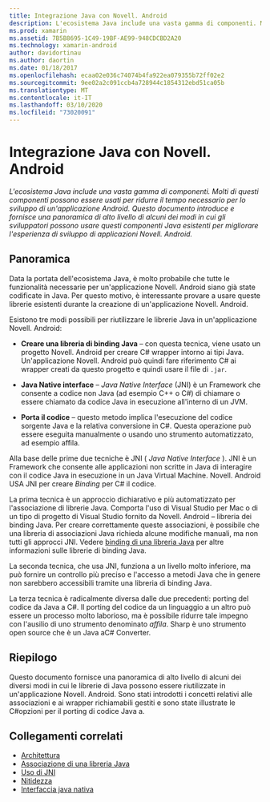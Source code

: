 ```yaml
---
title: Integrazione Java con Novell. Android
description: L'ecosistema Java include una vasta gamma di componenti. Molti di questi componenti possono essere usati per ridurre il tempo necessario per lo sviluppo di un'applicazione Android. Questo documento introduce e fornisce una panoramica di alto livello di alcuni dei modi in cui gli sviluppatori possono usare questi componenti Java esistenti per migliorare l'esperienza di sviluppo di applicazioni Novell. Android.
ms.prod: xamarin
ms.assetid: 7B5B8695-1C49-19BF-AE99-948CDCBD2A20
ms.technology: xamarin-android
author: davidortinau
ms.author: daortin
ms.date: 01/18/2017
ms.openlocfilehash: ecaa02e036c74074b4fa922ea079355b72ff02e2
ms.sourcegitcommit: 9ee02a2c091ccb4a728944c1854312ebd51ca05b
ms.translationtype: MT
ms.contentlocale: it-IT
ms.lasthandoff: 03/10/2020
ms.locfileid: "73020091"
---
```

# <a name="java-integration-with-xamarinandroid"></a>Integrazione Java con Novell. Android

_L'ecosistema Java include una vasta gamma di componenti. Molti di questi componenti possono essere usati per ridurre il tempo necessario per lo sviluppo di un'applicazione Android. Questo documento introduce e fornisce una panoramica di alto livello di alcuni dei modi in cui gli sviluppatori possono usare questi componenti Java esistenti per migliorare l'esperienza di sviluppo di applicazioni Novell. Android._

## <a name="overview"></a>Panoramica

Data la portata dell'ecosistema Java, è molto probabile che tutte le funzionalità necessarie per un'applicazione Novell. Android siano già state codificate in Java. Per questo motivo, è interessante provare a usare queste librerie esistenti durante la creazione di un'applicazione Novell. Android.

Esistono tre modi possibili per riutilizzare le librerie Java in un'applicazione Novell. Android: 

- **Creare una libreria di binding Java** &ndash; con questa tecnica, viene usato un progetto Novell. Android per creare C# wrapper intorno ai tipi Java. Un'applicazione Novell. Android può quindi fare riferimento C# ai wrapper creati da questo progetto e quindi usare il file di `.jar`. 

- **Java Native interface** &ndash; *Java Native* *Interface* (JNI) è un Framework che consente a codice non Java (ad esempio C++ o C#) di chiamare o essere chiamato da codice Java in esecuzione all'interno di un JVM. 

- **Porta il codice** &ndash; questo metodo implica l'esecuzione del codice sorgente Java e la relativa conversione in C#. Questa operazione può essere eseguita manualmente o usando uno strumento automatizzato, ad esempio affila. 

Alla base delle prime due tecniche è JNI ( *Java Native Interface* ). JNI è un Framework che consente alle applicazioni non scritte in Java di interagire con il codice Java in esecuzione in un Java Virtual Machine. Novell. Android USA JNI per creare *Binding* per C# il codice. 

La prima tecnica è un approccio dichiarativo e più automatizzato per l'associazione di librerie Java. Comporta l'uso di Visual Studio per Mac o di un tipo di progetto di Visual Studio fornito da Novell. Android &ndash; libreria dei binding Java. Per creare correttamente queste associazioni, è possibile che una libreria di associazioni Java richieda alcune modifiche manuali, ma non tutti gli approcci JNI. Vedere [binding di una libreria Java](~/android/platform/binding-java-library/index.md) per altre informazioni sulle librerie di binding Java. 

La seconda tecnica, che usa JNI, funziona a un livello molto inferiore, ma può fornire un controllo più preciso e l'accesso a metodi Java che in genere non sarebbero accessibili tramite una libreria di binding Java. 

La terza tecnica è radicalmente diversa dalle due precedenti: porting del codice da Java a C#. Il porting del codice da un linguaggio a un altro può essere un processo molto laborioso, ma è possibile ridurre tale impegno con l'ausilio di uno strumento denominato *affila*. Sharp è uno strumento open source che è un Java aC# Converter. 

## <a name="summary"></a>Riepilogo

Questo documento fornisce una panoramica di alto livello di alcuni dei diversi modi in cui le librerie di Java possono essere riutilizzate in un'applicazione Novell. Android. Sono stati introdotti i concetti relativi alle associazioni e ai wrapper richiamabili gestiti e sono state illustrate le C#opzioni per il porting di codice Java a. 

## <a name="related-links"></a>Collegamenti correlati

- [Architettura](~/android/internals/architecture.md)
- [Associazione di una libreria Java](~/android/platform/binding-java-library/index.md)
- [Uso di JNI](~/android/platform/java-integration/working-with-jni.md)
- [Nitidezza](https://github.com/slluis/sharpen)
- [Interfaccia java nativa](https://docs.oracle.com/javase/7/docs/technotes~/jni/index.html)

